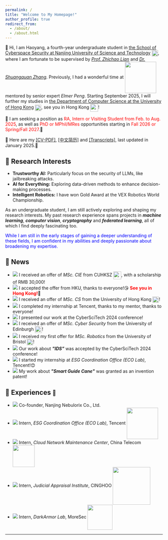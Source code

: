 ```yaml
---
permalink: /
title: "Welcome to My Homepage!"
author_profile: true
redirect_from: 
  - /about/
  - /about.html
---
```


👋 Hi, I am Haoyang, a fourth-year undergraduate student in [the School of Cyberspace Security at Nanjing University of Science and Technology](https://scs.njust.edu.cn/) [<img src="https://ALIENHHY.github.io/_pages/NJUST.png" align="center" style="vertical-align: middle; width: 20px;">](https://scs.njust.edu.cn/), where I am fortunate to be supervised by [*Prof. Zhichao Lian*](https://gsmis.njust.edu.cn/open/TutorInfo.aspx?dsbh=M3kK3EWHXJc6xzMaFrhOQA==&yxsh=z70ppxVSQAs=&zydm=SwsWR9zpmmw=) and [*Dr. Shuangquan Zhang*](https://jszy.njust.edu.cn/wlkjaq/zsq/list.psp). Previously, I had a wonderful time at [<img src="https://ALIENHHY.github.io/_pages/Tencent.png" align="center" style="vertical-align: middle; width: 100px;">](https://www.tencent.com/zh-cn/) mentored by senior expert *Elmer Peng*. Starting September 2025, I will further my studies in [the Department of Computer Science at the University of Hong Kong](https://www.cs.hku.hk/) [<img src="https://ALIENHHY.github.io/_pages/HKU.png" align="center" style="vertical-align: middle; width: 20px;">](https://www.cs.hku.hk/), see you in Hong Kong <img src="https://ALIENHHY.github.io/_pages/Hong Kong.png" align="center" style="vertical-align: middle; width: 25px;">!

📣 I am seeking a position as <span style="color: red;">RA, Intern or Visiting Student from Feb. to Aug. 2025</span>, as well as <span style="color: red;">PhD or MPhil/MRes</span> opportunities starting in <span style="color: red;">Fall 2026 or Spring/Fall 2027</span>.🥺

  
📌 Here are my <a href="https://ALIENHHY.github.io/_pages/CV_Haoyang_Hu_NJUST.pdf" target="_blank">[CV-PDF]</a>, <a href="https://ALIENHHY.github.io/_pages/胡皓阳中文学术简历.pdf" target="_blank">[中文简历]</a> and <a href="https://ALIENHHY.github.io/_pages/Transcripts-Haoyang Hu.pdf" target="_blank">[Transcripts]</a>, last updated in January 2025.🤩

🎇 Research Interests
---
* **Trustworthy AI:** Particularly focus on the security of LLMs, like jailbreaking attacks.
* **AI for Everything:** Exploring data-driven methods to enhance decision-making processes.
* **Intelligent Robotics:** I have won Gold Award at the VEX Robotics World Championship.

As an undergraduate student, I am still actively exploring and shaping my research interests. My past research experience spans projects in ***machine learning***, ***computer vision***, ***cryptography*** and ***federated learning***, all of which I find deeply fascinating too.

[//]: # (Currently, I am leading a project on ***the security of LLMs***, developing a black-box jailbreaking attack toolkit, which is also my graduation thesis. I am also contributing to a project on ***AI application in the pharmaceutical industry***, which is nearing implementation.)

<span style="color: blue;">While I am still in the early stages of gaining a deeper understanding of these fields, I am confident in my abilities and deeply passionate about broadening my expertise.</span>

📢 News
---
* ![](https://img.shields.io/badge/Jan.%202025-00FF00) I received an offer of *MSc. CIE* from CUHKSZ [<img src="https://ALIENHHY.github.io/_pages/CUHKSZ.png" align="center" style="vertical-align: middle; width: 25px;">](https://sse.cuhk.edu.cn/en/page/1727), with a scholarship of RMB 30,000!
* ![](https://img.shields.io/badge/Jan.%202025-00FF00) I accepted the offer from HKU, thanks to everyone!😘 **<span style="color: red;">See you in Hong Kong!</span>**🤗
* ![](https://img.shields.io/badge/Dec.%202024-00FF00) I received an offer of *MSc. CS* from the University of Hong Kong [<img src="https://ALIENHHY.github.io/_pages/HKU.png" align="center" style="vertical-align: middle; width: 20px;">](https://www.msc-cs.hku.hk/)!
* ![](https://img.shields.io/badge/Dec.%202024-00FF00) I completed my internship at Tencent, thanks to my mentor, thanks to everyone!
* ![](https://img.shields.io/badge/Nov.%202024-00FF00) I presented our work at the CyberSciTech 2024 conference!
* ![](https://img.shields.io/badge/Oct.%202025-00FF00) I received an offer of *MSc. Cyber Security* from the University of Edinburgh [<img src="https://ALIENHHY.github.io/_pages/Edinburgh.png" align="center" style="vertical-align: middle; width: 22px;">](https://postgraduate.degrees.ed.ac.uk/index.php?r=site/view&edition=2025&id=971)!
* ![](https://img.shields.io/badge/Oct.%202025-00FF00) I received my first offer for *MSc. Robotics* from the University of Bristol [<img src="https://ALIENHHY.github.io/_pages/Bristol.png" align="center" style="vertical-align: middle; width: 20px;">](https://www.bristol.ac.uk/study/postgraduate/taught/msc-robotics/)!
* ![](https://img.shields.io/badge/Sep.%202024-00FF00) Our work about ***"IDS"*** was accepted by the CyberSciTech 2024 conference!
* ![](https://img.shields.io/badge/Sep.%202024-00FF00) I started my internship at *ESG Coordination Office (ECO Lab)*, Tencent!😊
* ![](https://img.shields.io/badge/Jul.%202024-00FF00) My work about ***"Smart Guide Cane"*** was granted as an invention patent!

🎥 Experiences <a href="https://alienhhy.github.io/internships/" target="_blank" style="text-decoration: none; font-size: smaller;">🔗</a>
---
* ![](https://img.shields.io/badge/Nov.%202024%20--%20Current-000000) Co-founder, Nanjing Nebulorix Co., Ltd.
* ![](https://img.shields.io/badge/Sep.%202024%20--%20Dec.%202024-000000) Intern, *ESG Coordination Office (ECO Lab)*, Tencent [<img src="https://ALIENHHY.github.io/_pages/Tencent.png" align="center" style="vertical-align: middle; width: 100px;">](https://www.tencent.com/zh-cn/)
* ![](https://img.shields.io/badge/Jan.%202024%20--%20Feb.%202024-000000) Intern, *Cloud Network Maintenance Center*, China Telecom [<img src="https://ALIENHHY.github.io/_pages/China Telecom.jpg" align="center" style="vertical-align: middle; width: 70px;">](http://www.chinatelecom.com.cn/)
* ![](https://img.shields.io/badge/Jul.%202023%20--%20Aug.%202023-000000) Intern, *Judicial Appraisal Institute*, CINGHOO [<img src="https://ALIENHHY.github.io/_pages/CINGHOO.png" align="center" style="vertical-align: middle; width: 120px;">](https://www.moresec.cn/)
* ![](https://img.shields.io/badge/Jul.%202022%20--%20Aug.%202022-000000) Intern, *DarkArmor Lab*, MoreSec [<img src="https://ALIENHHY.github.io/_pages/MoreSec.png" align="center" style="vertical-align: middle; width: 80px;">](http://www.cinghoo.com/)

---

<script type="text/javascript" id="clustrmaps" src="//clustrmaps.com/map_v2.js?d=6wfR7GC9nCyJQPKiqnKV-XvXiwNpKSA2Zv_onF9ga-g&cl=ffffff&w=a"></script>
